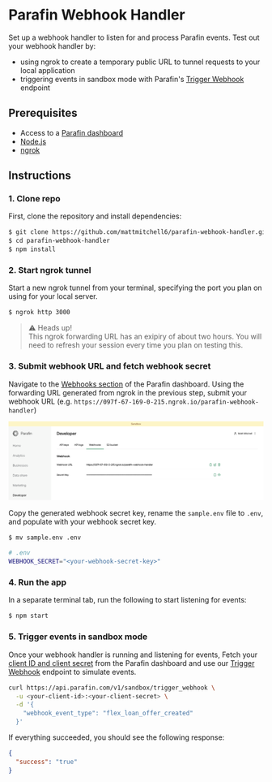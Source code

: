 # Parafin Webhook Handler

Set up a webhook handler to listen for and process Parafin events. Test out your webhook handler by:
* using ngrok to create a temporary public URL to tunnel requests to your local application 
* triggering events in sandbox mode with Parafin's [Trigger Webhook](https://docs.parafin.com/api/#tag/Sandbox/operation/Trigger%20Webhook) endpoint


## Prerequisites 
* Access to a [Parafin dashboard](https://dashboard.parafin.com)
* [Node.js](https://nodejs.org/en/)
* [ngrok](https://ngrok.com/)

## Instructions

### 1. Clone repo
First, clone the repository and install dependencies:

```bash
$ git clone https://github.com/mattmitchell6/parafin-webhook-handler.git
$ cd parafin-webhook-handler
$ npm install
```

### 2. Start ngrok tunnel
Start a new ngrok tunnel from your terminal, specifying the port you plan on using for your local server.

```bash
$ ngrok http 3000
```

> ⚠️ Heads up! <br/>
> This ngrok forwarding URL has an exipiry of about two hours. You will need to refresh your session every time you plan on testing this.


### 3. Submit webhook URL and fetch webhook secret
Navigate to the [Webhooks section](https://dashboard.parafin.com/developer/webhooks?sandbox_mode=true) of the Parafin dashboard. Using the forwarding URL generated from ngrok in the previous step, submit your webhook URL (e.g. `https://097f-67-169-0-215.ngrok.io/parafin-webhook-handler`) 


![Submit webhook URL](/img/submit-webhook-url.png)


Copy the generated webhook secret key, rename the `sample.env` file to `.env`, and populate with your webhook secret key.

```bash
$ mv sample.env .env
```

```bash
# .env
WEBHOOK_SECRET="<your-webhook-secret-key>"
```


### 4. Run the app
In a separate terminal tab, run the following to start listening for events:

```bash
$ npm start
```

### 5. Trigger events in sandbox mode
Once your webhook handler is running and listening for events, Fetch your [client ID and client secret](https://dashboard.parafin.com/developer/api-keys?sandbox_mode=true) from the Parafin dashboard and use our [Trigger Webhook](https://docs.parafin.com/api/#tag/Sandbox/operation/Trigger%20Webhook) endpoint to simulate events. 

```bash
curl https://api.parafin.com/v1/sandbox/trigger_webhook \
  -u <your-client-id>:<your-client-secret> \
  -d '{
    "webhook_event_type": "flex_loan_offer_created"
  }'   
```

If everything succeeded, you should see the following response:

```json
{
  "success": "true"
}
```